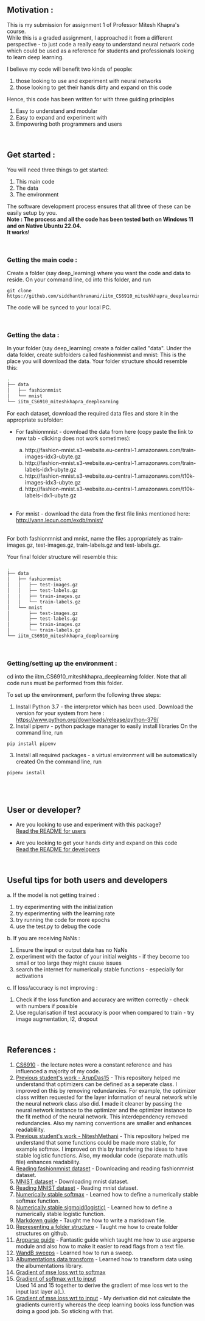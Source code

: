 ## **Motivation :**
This is my submission for assignment 1 of Professor Mitesh Khapra's course.<br>
While this is a graded assignment, I approached it from a different perspective - to just code a really easy to understand neural network code which could be used as a reference for students and professionals looking to learn deep learning.


I believe my code will benefit two kinds of people:
1. those looking to use and experiment with neural networks
2. those looking to get their hands dirty and expand on this code


Hence, this code has been written for with three guiding principles
1. Easy to understand and modular
2. Easy to expand and experiment with
3. Empowering both programmers and users

<br>

## **Get started :**
You will need three things to get started:
1. This main code
2. The data
3. The environment

The software development process ensures that all three of these can be easily setup by you.<br>
**Note : The process and all the code has been tested both on Windows 11 and on Native Ubuntu 22.04.**<br>
**It works!**

<br>


### **Getting the main code :**
Create a folder (say deep_learning) where you want the code and data to reside. 
On your command line, cd into this folder, and run
```
git clone https://github.com/siddhanthramani/iitm_CS6910_miteshkhapra_deeplearning.git
```
The code will be synced to your local PC.

<br>

### **Getting the data :**
In your folder (say deep_learning) create a folder called "data".
Under the data folder, create subfolders called fashionmnist and mnist: 
This is the place you will download the data. 
Your folder structure should resemble this:
```bash
.
├── data
│   ├── fashionmnist
│   └── mnist
└── iitm_CS6910_miteshkhapra_deeplearning
```

For each dataset, download the required data files and store it in the appropriate subfolder:

- For fashionmnist - download the data from here (copy paste the link to new tab - clicking does not work sometimes):
    <ol type="a">
     <li>http://fashion-mnist.s3-website.eu-central-1.amazonaws.com/train-images-idx3-ubyte.gz</li>
     <li>http://fashion-mnist.s3-website.eu-central-1.amazonaws.com/train-labels-idx1-ubyte.gz</li>
     <li>http://fashion-mnist.s3-website.eu-central-1.amazonaws.com/t10k-images-idx3-ubyte.gz</li>
     <li>http://fashion-mnist.s3-website.eu-central-1.amazonaws.com/t10k-labels-idx1-ubyte.gz</li>
     <br>
     </ol>


- For mnist - download the data from the first file links mentioned here:
    http://yann.lecun.com/exdb/mnist/

<br>
For both fashionmnist and mnist, name the files appropriately as train-images.gz, test-images.gz, train-labels.gz and test-labels.gz.

Your final folder structure will resemble this:
```bash
.
├── data
│   ├── fashionmnist
│   │   ├── test-images.gz
│   │   ├── test-labels.gz
│   │   ├── train-images.gz
│   │   └── train-labels.gz
│   └── mnist
│       ├── test-images.gz
│       ├── test-labels.gz
│       ├── train-images.gz
│       └── train-labels.gz
└── iitm_CS6910_miteshkhapra_deeplearning
```

<br>

### **Getting/setting up the environment :**
cd into the iitm_CS6910_miteshkhapra_deeplearning folder. 
Note that all code runs must be performed from this folder.

To set up the environment, perform the following three steps:
1. Install Python 3.7 - the interpretor which has been used.
Download the version for your system from here : https://www.python.org/downloads/release/python-379/
2. Install pipenv - python package manager to easily install libraries
On the command line, run
```
pip install pipenv
```
3. Install all required packages - a virtual environment will be automatically created
On the command line, run 
```
pipenv install
```

<br>
<br>

## **User or developer?**
- Are you looking to use and experiment with this package?<br>
    [Read the README for users](./README_users.md)

- Are you looking to get your hands dirty and expand on this code<br>
    [Read the README for developers](./README_developers.md)

<br>

## Useful tips for both users and developers 
a. If the model is not getting trained :
1. try experimenting with the initialization
2. try experimenting with the learning rate
3. try running the code for more epochs
4. use the test.py to debug the code

b. If you are receiving NaNs :
1. Ensure the input or output data has no NaNs
2. experiment with the factor of your initial weights - if they become too small or too large they might cause issues
3. search the internet for numerically stable functions - especially for activations

c. If loss/accuracy is not improving : 
1. Check if the loss function and accuracy are written correctly - check with numbers if possible
2. Use regularisation if test accuracy is poor when compared to train - try image augmentation, l2, dropout

<br>

## **References :** 
1. [CS6910](http://www.cse.iitm.ac.in/~miteshk/CS6910.html) - the lecture notes were a constant reference and has influenced a majority of my code.
2. [Previous student's work - ArupDas15](https://github.com/ArupDas15/Fundamentals_Of_Deep_Learning/blob/master/cs6910_assignment1/optimiser.py) - This repository helped me understand that optimizers can be defined as a seperate class. I improved on this by removing redundancies. For example, the optimizer class written requested for the layer information of neural network while the neural network class also did. I made it cleaner by passing the neural network instance to the optimizer and the optimizer instance to the fit method of the neural network. This interdependency removed redundancies. Also my naming conventions are smaller and enhances readablility.
3. [Previous student's work - NiteshMethani](https://github.com/NiteshMethani/Deep-Learning-CS7015/blob/4c280b1bf8af2b1335a0409de87348230d260cc0/FeedForwardNN/src/FeedForwardNetwork.py) - This repository helped me understand that some functions could be made more stable, for example softmax. I improved on this by transfering the ideas to have stable logistic functions. Also, my modular code (separate math.utils file) enhances readability.
4. [Reading fashionmnist dataset](https://numpy-datasets.readthedocs.io/en/master/_modules/numpy_datasets/images/fashionmnist.html) - Downloading and reading fashionmnist dataset.
5. [MNIST dataset](http://yann.lecun.com/exdb/mnist/) - Downloading mnist dataset.
6. [Reading MNIST dataset](https://github.com/hsjeong5/MNIST-for-Numpy/blob/master/mnist.py) - Reading mnist dataset.
7. [Numerically stable softmax](https://www.sharpsightlabs.com/blog/numpy-softmax/) - Learned how to define a numerically stable softmax function.
8. [Numerically stable sigmoid(logistic)](https://stackoverflow.com/a/64717799) - Learned how to define a numerically stable logistic function.
9. [Markdown guide](https://docs.github.com/en/get-started/writing-on-github/getting-started-with-writing-and-formatting-on-github/basic-writing-and-formatting-syntax) - Taught me how to write a markdown file.
10. [Representing a folder structure](https://stackoverflow.com/a/47795759) - Taught me how to create folder structures on github.
11. [Argparse guide](https://realpython.com/command-line-interfaces-python-argparse/#creating-command-line-interfaces-with-pythons-argparse) - Fantastic guide which taught me how to use argparse module and also how to make it easier to read flags from a text file.
12. [WandB sweeps](https://docs.wandb.ai/guides/sweeps/add-w-and-b-to-your-code) - Learned how to run a sweep.
13. [Albumentations data transform](https://albumentations.ai/docs/getting_started/image_augmentation/) - Learned how to transform data using the albumentations library.
14. [Gradient of mse loss wrt to softmax](https://stats.stackexchange.com/questions/153285/derivative-of-softmax-and-squared-error)
15. [Gradient of softmax wrt to input](https://www.mldawn.com/the-derivative-of-softmaxz-function-w-r-t-z/)<br>
Used 14 and 15 together to derive the gradient of mse loss wrt to the input last layer a(L).
16. [Gradient of mse loss wrt to input](https://book.huihoo.com/deep-learning/version-30-03-2015/mlp.html) - My derivation did not calculate the gradients currently whereas the deep learning books loss function was doing a good job. So sticking with that.
